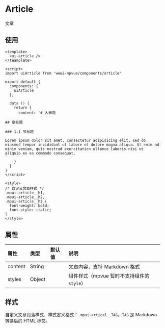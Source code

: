 Article
===

文章

## 使用

```vue
<template>
  <ui-article />
</teamplate>

<script>
import uiArticle from 'weui-mpvue/components/article'

export default {
  components: {
    uiArticle
  },

  data () {
    return {
      content: `# 大标题

## 章标题

### 1.1 节标题

Lorem ipsum dolor sit amet, consectetur adipisicing elit, sed do eiusmod tempor incididunt ut labore et dolore magna aliqua. Ut enim ad minim veniam, quis nostrud exercitation ullamco laboris nisi ut aliquip ex ea commodo consequat.
`
    }
  }
}
</script>

<style>
/* 自定义文章样式 */
.mpui-article__h1,
.mpui-article__h2,
.mpui-article__h3 {
  font-weight: bold;
  font-style: italic;
}
</style>
```

## 属性

| 属性 | 类型 | 默认值 | 说明 |
| :-- | :-- | :-- | :-- |
| content | String |   | 文章内容，支持 Markdown 格式 |
| styles | Object |   | 组件样式（mpvue 暂时不支持组件的 `style`） |

## 样式

自定义文章段落样式，样式定义格式：`.mpui-articel__TAG`，`TAG` 是 Markdown 转换后的 HTML 标签。
